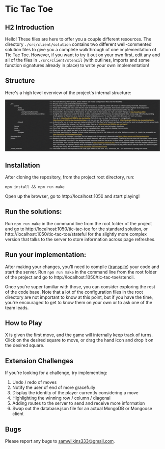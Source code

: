 # Tic Tac Toe

## H2 Introduction

Hello! These files are here to offer you a couple different resources. The directory `./src/client/solution` contains two different
well-commented solution files to give you a complete walkthrough of one implementation of Tic Tac Toe. However, if you want to try it out on your own first, edit any and all of the files in `./src/client/stencil` (with outlines, imports and some function signatures already in place) to write your own implementation!

## Structure
Here's a high level overview of the project's internal structure:

![Project Overview](/src/assets/images/overview.png)

## Installation

After cloning the repository, from the project root directory, run:

`npm install && npm run make`

Open up the browser, go to http://localhost:1050 and start playing!

 ## Run the solutions:
 
Run `npm run make` in the command line from the root folder of the project and go to http://localhost:1050/tic-tac-toe for the standard solution, or http://localhost:1050/tic-tac-toe/stateful for the slightly more complex version that talks to the server to store information across page refreshes.

## Run your implementation:

After making your changes, you'll need to compile ([transpile](https://howtodoinjava.com/typescript/transpiler-vs-compiler/)) your code and start the server. Run `npm run make` in the command line from the root folder of the project and go to http://localhost:1050/tic-tac-toe/stencil. 

Once you're super familiar with those, you can
consider exploring the rest of the code base. Note that a lot of the configuration
files in the root directory are not important to know at this point, but if you have the time,
you're encouraged to get to know them on your own or to ask one of the team leads.

## How to Play

X is given the first move, and the game will internally keep track of turns. Click on the desired square to move, or
drag the hand icon and drop it on the desired square.

## Extension Challenges

If you're looking for a challenge, try implementing:
1) Undo / redo of moves
2) Notify the user of end of more gracefully
3) Display the identity of the player currently considering a move
4) Highlighting the winning row / column / diagonal
5) Adding routes to the server to send and receive more information
6) Swap out the database.json file for an actual MongoDB or Mongoose client

## Bugs

Please report any bugs to samwilkins333@gmail.com.
